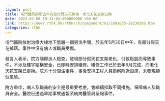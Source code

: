 ```yaml
---
layout: post
title: 屯門醫院廁所去年有部分假天花掉落　老化天花支架已換
date: 2023-03-08 19:11:04.000000000 +08:00
link: https://news.rthk.hk/rthk/ch/component/k2/1691075-20230308.htm
categories: rthk
---
```


屯門醫院放射治療大樓地下低層一個男洗手間，於去年5月30日中午，有部分假天花掉落。事件中沒有病人或職員受傷。

發言人表示，院方隨即派人檢查，發現部分假天花支架老化，引致鬆脫而導致事件，不涉及樓宇結構安全，已即時安排維修。維修工作已於去年6月完成，而老化天花支架已更換。院方十分關注事件，事後安排工程人員勘察附近設施，未發現類似風險。

院方重申，病人及職員的安全是最重要考慮，會繼續採取不同措施，保障病人及職員安全。醫院已透過早期事故通報系統向醫管局呈報事件。
